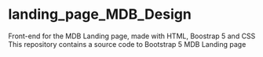 # landing_page_MDB_Design
Front-end for the MDB Landing page, made with HTML, Boostrap 5 and CSS
This repository contains a source code to Bootstrap 5 MDB Landing page
